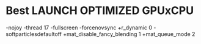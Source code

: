 # Best LAUNCH OPTIMIZED GPUxCPU
-nojoy -thread 17 -fullscreen -forcenovsync +r_dynamic 0 -softparticlesdefaultoff +mat_disable_fancy_blending 1 +mat_queue_mode 2



